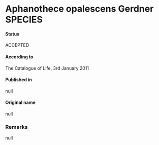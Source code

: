 # Aphanothece opalescens Gerdner SPECIES

#### Status
ACCEPTED

#### According to
The Catalogue of Life, 3rd January 2011

#### Published in
null

#### Original name
null

### Remarks
null